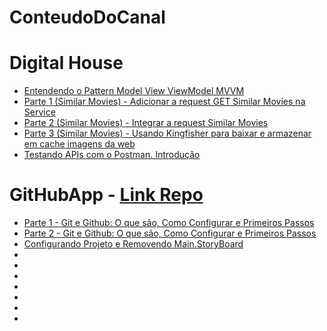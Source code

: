 # ConteudoDoCanal

# Digital House
- [Entendendo o Pattern Model View ViewModel MVVM](https://youtu.be/5euOM71bT6s)
- [Parte 1 (Similar Movies) - Adicionar a request GET Similar Movies na Service](https://youtu.be/HjVUl1WhUH4)
- [Parte 2 (Similar Movies) - Integrar a request Similar Movies](https://youtu.be/BHP8o4DoZrI)
- [Parte 3 (Similar Movies) - Usando Kingfisher para baixar e armazenar em cache imagens da web](https://youtu.be/SdwxU7MKyHw)
- [Testando APIs com o Postman. Introdução](https://youtu.be/iTZLJKg0XYw)

# GitHubApp - [Link Repo](https://github.com/lucabelezal/GitHubApp)

- [Parte 1 - Git e Github: O que são, Como Configurar e Primeiros Passos](https://youtu.be/HWDDQvRwUL8)
- [Parte 2 - Git e Github: O que são, Como Configurar e Primeiros Passos](https://youtu.be/EMN0w06SXH0)
- [Configurando Projeto e Removendo Main.StoryBoard](https://youtu.be/lssYSC3uT_s)
- []()
- []()
- []()
- []()
- []()
- []()
- []()
